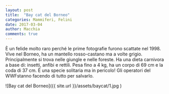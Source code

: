 ```yaml
---
layout: post
title:  "Bay cat del Borneo"
categories: Mammiferi, Felini
date: 2017-03-04
author: Macchia
comments: true
---
```

È un felide molto raro perché le prime fotografie furono scattate nel 1998.
Vive nel Borneo, ha un mantello rosso-castano ma a volte grigio.
Principalmente si trova nelle giungle e nelle foreste.
Ha una dieta carnivora a base di: insetti, anfibi e rettili.
Pesa fino a 4 kg, ha un corpo di 69 cm e la coda di 37 cm.
È una specie solitaria ma in pericolo!
Gli operatori del WWFstanno facendo di tutto per salvarlo.

![Bay cat del Borneo]({{ site.url }}/assets/baycat/1.jpg )

